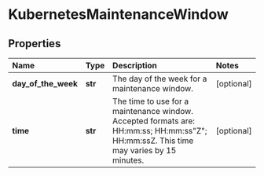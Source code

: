 # KubernetesMaintenanceWindow

## Properties

| Name | Type | Description | Notes |
| :--- | :--- | :--- | :--- |
| **day\_of\_the\_week** | **str** | The day of the week for a maintenance window. | \[optional\] |
| **time** | **str** | The time to use for a maintenance window. Accepted formats are: HH:mm:ss; HH:mm:ss\"Z\"; HH:mm:ssZ. This time may varies by 15 minutes. | \[optional\] |

